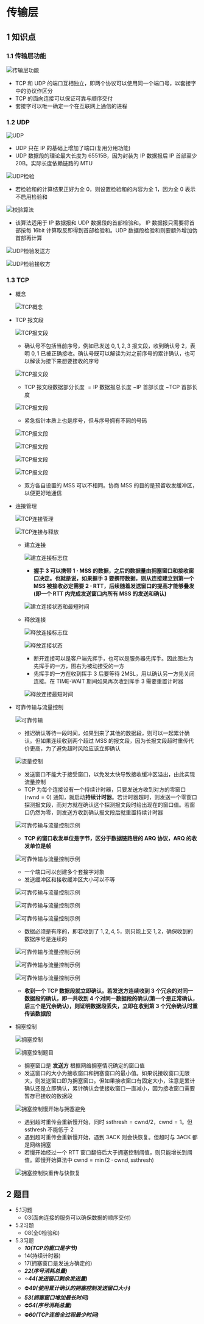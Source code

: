 # 传输层

## 1 知识点

### 1.1 传输层功能

![传输层功能](../../resource/image/network/chapter4/transport_layer.png "传输层功能")

* $\text{TCP}$ 和 $\text{UDP}$ 的端口互相独立，即两个协议可以使用同一个端口号，以套接字中的协议作区分
* $\text{TCP}$ 的面向连接可以保证可靠与顺序交付
* 套接字可以唯一确定一个在互联网上通信的进程

### 1.2 UDP

![UDP](../../resource/image/network/chapter4/UDP.png "UDP")

* $\text{UDP}$ 只在 $\text{IP}$ 的基础上增加了端口(复用分用功能)
* $\text{UDP}$ 数据段的理论最大长度为 $65515\text{B}$，因为封装为 $\text{IP}$ 数据报后 $\text{IP}$ 首部至少 $20\text{B}$。实际长度依赖链路的 $\text{MTU}$

![UDP检验](../../resource/image/network/chapter4/UDP_check.png "UDP检验")

* 若检验和的计算结果正好为全 $0$，则设置检验和的内容为全 $1$，因为全 $0$ 表示不启用检验和

![校验算法](../../resource/image/network/chapter4/UDP_check_algorithm.png "校验算法")

* 该算法适用于 $\text{IP}$ 数据报和 $\text{UDP}$ 数据段的首部检验和。 $\text{IP}$ 数据报只需要将首部按每 $16\text{bit}$ 计算取反即得到首部检验和。$\text{UDP}$ 数据段检验和则要额外增加伪首部再计算

![UDP检验发送方](../../resource/image/network/chapter4/UDP_check_send.png "UDP检验发送方")

![UDP检验接收方](../../resource/image/network/chapter4/UDP_check_receive.png "UDP检验接收方")

### 1.3 TCP

* 概念

  ![TCP概念](../../resource/image/network/chapter4/TCP_term.png "TCP概念")

* $\text{TCP}$ 报文段

  ![TCP报文段](../../resource/image/network/chapter4/TCP_message_0.png "TCP报文段")

  * 确认号不包括当前序号，例如已发送 $0,1,2,3$ 报文段，收到确认号 $2$，表明 $0,1$ 已被正确接收。确认号既可以解读为对之前序号的累计确认，也可以解读为接下来想要接收的序号

  ![TCP报文段](../../resource/image/network/chapter4/TCP_message_1.png "TCP报文段")

  * $\text{TCP}$ 报文段数据部分长度 $=\text{IP}$ 数据报总长度 $-\text{IP}$ 首部长度 $-\text{TCP}$ 首部长度

  ![TCP报文段](../../resource/image/network/chapter4/TCP_message_2.png "TCP报文段")

  * 紧急指针本质上也是序号，但与序号拥有不同的号码

  ![TCP报文段](../../resource/image/network/chapter4/TCP_message_3.png "TCP报文段")

  ![TCP报文段](../../resource/image/network/chapter4/TCP_message_4.png "TCP报文段")

  ![TCP报文段](../../resource/image/network/chapter4/TCP_message_5.png "TCP报文段")

  ![TCP报文段](../../resource/image/network/chapter4/TCP_message_6.png "TCP报文段")

  * 双方各自设置的 $\text{MSS}$ 可以不相同。协商 $\text{MSS}$ 的目的是预留收发缓冲区，以便更好地通信

* 连接管理

  ![TCP连接管理](../../resource/image/network/chapter4/TCP_build_release.png "TCP连接管理")

  ![TCP连接与释放](../../resource/image/network/chapter4/TCP_build_release_flowchart.png "TCP连接与释放")

  * 建立连接

    ![建立连接标志位](../../resource/image/network/chapter4/TCP_build_tag.png "建立连接标志位")

    * **握手 $3$ 可以携带 $1\cdot\text{MSS}$ 的数据，之后的数据量由拥塞窗口和接收窗口决定。也就是说，如果握手 $3$ 要携带数据，则从连接建立到第一个 $\text{MSS}$ 被接收必定需要 $2\cdot\text{RTT}$，后续随着发送窗口的提高才能够叠发(即一个 $\text{RTT}$ 内完成发送窗口内所有 $\text{MSS}$ 的发送和确认)**

    ![建立连接状态和最短时间](../../resource/image/network/chapter4/TCP_build_state_time.png "建立连接状态和最短时间")

  * 释放连接

    ![释放连接标志位](../../resource/image/network/chapter4/TCP_release_tag.png "释放连接标志位")

    ![释放连接状态](../../resource/image/network/chapter4/TCP_release_state.png "释放连接状态")

    * 断开连接可以是客户端先挥手，也可以是服务器先挥手。因此图左为先挥手的一方，图右为被动接受的一方
    * 先挥手的一方在收到挥手 $3$ 后要等待 $2\text{MSL}$，用以确认另一方先关闭连接。在 $\text{TIME-WAIT}$ 期间如果再次收到挥手 $3$ 需要重置计时器

    ![释放连接最短时间](../../resource/image/network/chapter4/TCP_release_time.png "释放连接最短时间")

* 可靠传输与流量控制

  ![可靠传输](../../resource/image/network/chapter4/TCP_reliable_transmission.png "可靠传输")

  * 推迟确认等待一段时间，如果到来了其他的数据段，则可以一起累计确认。但如果连续收到两个超过 $\text{MSS}$ 的报文段，因为长报文段超时重传代价更高，为了避免超时风险应该立即确认

  ![流量控制](../../resource/image/network/chapter4/TCP_flow_control.png "流量控制")

  * 发送窗口不能大于接受窗口，以免发太快导致接收缓冲区溢出，由此实现流量控制
  * $\text{TCP}$ 为每个连接设有一个持续计时器，只要发送方收到对方的零窗口 $(\text{rwnd}=0)$ 通知，就启动**持续计时器**。若计时器超时，则发送一个零窗口探测报文段，而对方就在确认这个探测报文段时给出现在的窗口值。若窗口仍然为零，则发送方收到确认报文段后就重置持续计时器

  ![可靠传输与流量控制示例](../../resource/image/network/chapter4/TCP_reliable_transmission_eg_0.png "可靠传输与流量控制示例")

  * **$\text{TCP}$ 的窗口收发单位是字节，区分于数据链路层的 $\text{ARQ}$ 协议，$\text{ARQ}$ 的收发单位是帧**

  ![可靠传输与流量控制示例](../../resource/image/network/chapter4/TCP_reliable_transmission_eg_00.png "可靠传输与流量控制示例")

  * 一个端口可以创建多个套接字对象
  * 发送缓冲区和接收缓冲区大小可以不等

  ![可靠传输与流量控制示例](../../resource/image/network/chapter4/TCP_reliable_transmission_eg_1.png "可靠传输与流量控制示例")

  ![可靠传输与流量控制示例](../../resource/image/network/chapter4/TCP_reliable_transmission_eg_2.png "可靠传输与流量控制示例")

  ![可靠传输与流量控制示例](../../resource/image/network/chapter4/TCP_reliable_transmission_eg_3.png "可靠传输与流量控制示例")

  * 数据必须是有序的，即若收到了 $1,2,4,5$，则只能上交 $1,2$，确保收到的数据序号是连续的

  ![可靠传输与流量控制示例](../../resource/image/network/chapter4/TCP_reliable_transmission_eg_4.png "可靠传输与流量控制示例")

  ![可靠传输与流量控制示例](../../resource/image/network/chapter4/TCP_reliable_transmission_eg_5.png "可靠传输与流量控制示例")

  ![可靠传输与流量控制示例](../../resource/image/network/chapter4/TCP_reliable_transmission_eg_6.png "可靠传输与流量控制示例")

  * **收到一个 $\text{TCP}$ 数据段就立即确认。若发送方连续收到 $3$ 个冗余的对同一数据段的确认，即一共收到 $4$ 个对同一数据段的确认(第一个是正常确认，后三个是冗余确认)，则证明数据段丢失，立即在收到第 $3$ 个冗余确认时重传该数据段**

* 拥塞控制

  ![拥塞控制](../../resource/image/network/chapter4/TCP_congest.png "拥塞控制")

  ![拥塞控制题目](../../resource/image/network/chapter4/TCP_congest_eg.png "拥塞控制题目")

  * 拥塞窗口是 **发送方** 根据网络拥塞情况确定的窗口值
  * 发送窗口的大小为接收窗口和拥塞窗口的最小值。如果说接收窗口无限大，则发送窗口即为拥塞窗口。但如果接收窗口有固定大小，注意是累计确认还是立即确认，累计确认会使接收窗口一直减小，因为接收窗口需要暂存已接收的数据段

  ![拥塞控制慢开始与拥塞避免](../../resource/image/network/chapter4/TCP_congest_slow_start.png "拥塞控制慢开始与拥塞避免")

  * 遇到超时重传会重新慢开始，同时 $\text{ssthresh}=\text{cwnd}/2$，$\text{cwnd}=1$。但 $\text{ssthresh}$ 不能低于 $2$
  * 遇到超时重传会重新慢开始，遇到 $3\text{ACK}$ 则会快恢复。但超时与 $3\text{ACK}$ 都是网络拥塞
  * 若慢开始经过一个 $\text{RTT}$ 窗口翻倍后大于拥塞控制阈值，则只能增长到阈值。即慢开始算法中 $\text{cwnd}=\min{(2\cdot\text{cwnd},\,\text{ssthresh})}$

  ![拥塞控制快重传与快恢复](../../resource/image/network/chapter4/TCP_congest_quick_restore.png)

## 2 题目

* 5.1习题
  * 03(面向连接的服务可以确保数据的顺序交付)
* 5.2习题
  * 08(全0检验和)
* 5.3习题
  * ***10(TCP的窗口是字节)***
  * 14(持续计时器)
  * 17(拥塞窗口是发送方确定的)
  * ***22(序号消耗总量)***
  * ⭐***44(发送窗口剩余发送量)***
  * ⛔***49(使用累计确认的拥塞控制发送窗口大小)***
  * ***53(拥塞窗口增加最长时间)***
  * ⛔***54(序号消耗总量)***
  * ⛔***60(TCP连接全过程最少时间)***
